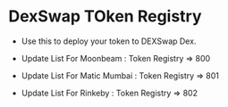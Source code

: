 # DexSwap TOken Registry

- Use this to deploy your token to DEXSwap Dex.

- Update List For Moonbeam : Token Registry => 800

- Update List For Matic Mumbai : Token Registry => 801

- Update List For Rinkeby : Token Registry => 802

